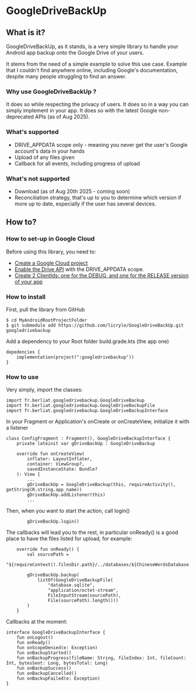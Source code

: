 # GoogleDriveBackUp

## What is it?
GoogleDriveBackUp, as it stands, is a very simple library to handle your Android app backup onto the
Google Drive of your users.

It stems from the need of a simple example to solve this use case. Example that I couldn't find 
anywhere online, including Google's documentation, despite many people struggling to find an answer.

### Why use GoogleDriveBackUp ?
It does so while respecting the privacy of users.
It does so in a way you can simply implement in your app.
It does so with the latest Google non-deprecated APIs (as of Aug 2025).

### What's supported
- DRIVE_APPDATA scope only - meaning you never get the user's Google account's data in your hands
- Upload of any files given
- Callback for all events, including progress of upload

### What's not supported
- Download (as of Aug 20th 2025 - coming soon)
- Reconciliation strategy, that's up to you to determine which version if more up to date,
especially if the user has several devices.

## How to?
### How to set-up in Google Cloud
Before using this library, you need to:
- [Create a Google Cloud project](https://developers.google.com/workspace/guides/create-project)
- [Enable the Drive API](https://console.cloud.google.com/flows/enableapi?apiid=drive.googleapis.com) with the DRIVE_APPDATA scope.
- [Create 2 ClientIds: one for the DEBUG, and one for the RELEASE version of your app](https://developers.google.com/workspace/guides/create-credentials)

### How to install

First, pull the library from GitHub
```
$ cd MyAndroidRootProjectFolder
$ git submodule add https://github.com/licryle/GoogleDriveBackUp.git googledrivebackup
```

Add a dependency to your Root folder build.grade.kts (the app one)
```
depedencies {
    implementation(project(":googledrivebackup"))
}
```

### How to use
Very simply, import the classes:

```
import fr.berliat.googledrivebackup.GoogleDriveBackup
import fr.berliat.googledrivebackup.GoogleDriveBackupFile
import fr.berliat.googledrivebackup.GoogleDriveBackupInterface
```

In your Fragment or Application's onCreate or onCreateView, initialize it with a listener
```
class ConfigFragment : Fragment(), GoogleDriveBackupInterface {
    private lateinit var gDriveBackUp : GoogleDriveBackup
    
    override fun onCreateView(
        inflater: LayoutInflater,
        container: ViewGroup?,
        savedInstanceState: Bundle?
    ): View {
        ...
        gDriveBackUp = GoogleDriveBackup(this, requireActivity(), getString(R.string.app_name))
        gDriveBackUp.addListener(this)
        ...
```

Then, when you want to start the action, call login()
```
        gDriveBackUp.login()
```

The callbacks will lead you to the rest, in particular onReady() is a good place to have the files
listed for upload, for example:
```
    override fun onReady() {
        val sourcePath =
            "${requireContext().filesDir.path}/../databases/${ChineseWordsDatabase.DATABASE_FILE}"

        gDriveBackUp.backup(
            listOf(GoogleDriveBackupFile(
                "database.sqlite",
                "application/octet-stream",
                FileInputStream(sourcePath),
                File(sourcePath).length()))
        )
    }
```

Callbacks at the moment:
```
interface GoogleDriveBackupInterface {
    fun onLogout()
    fun onReady()
    fun onScopeDenied(e: Exception)
    fun onBackupStarted()
    fun onBackupProgress(fileName: String, fileIndex: Int, fileCount: Int, bytesSent: Long, bytesTotal: Long)
    fun onBackupSuccess()
    fun onBackupCancelled()
    fun onBackupFailed(e: Exception)
}
```